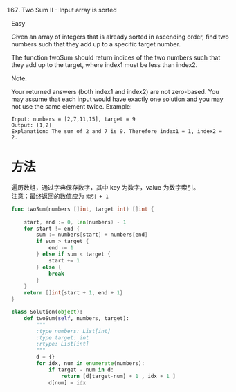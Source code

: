 167. Two Sum II - Input array is sorted

Easy

Given an array of integers that is already sorted in ascending order, find two numbers such that they add up to a specific target number.

The function twoSum should return indices of the two numbers such that they add up to the target, where index1 must be less than index2.

Note:

Your returned answers (both index1 and index2) are not zero-based.
You may assume that each input would have exactly one solution and you may not use the same element twice.
Example:

```
Input: numbers = [2,7,11,15], target = 9
Output: [1,2]
Explanation: The sum of 2 and 7 is 9. Therefore index1 = 1, index2 = 2.
```

# 方法
遍历数组，通过字典保存数字，其中 key 为数字，value 为数字索引。  
注意：最终返回的数值应为 `索引 + 1 `




```go
func twoSum(numbers []int, target int) []int {
    
    start, end := 0, len(numbers) - 1
    for start != end {
        sum := numbers[start] + numbers[end]
        if sum > target {
            end -= 1
        } else if sum < target {
            start += 1
        } else {
            break
        }
    }
    return []int{start + 1, end + 1}
}

```


```python
class Solution(object):
    def twoSum(self, numbers, target):
        """
        :type numbers: List[int]
        :type target: int
        :rtype: List[int]
        """
        d = {}
        for idx, num in enumerate(numbers):
            if target - num in d:
                return [d[target-num] + 1 , idx + 1 ]
            d[num] = idx
```